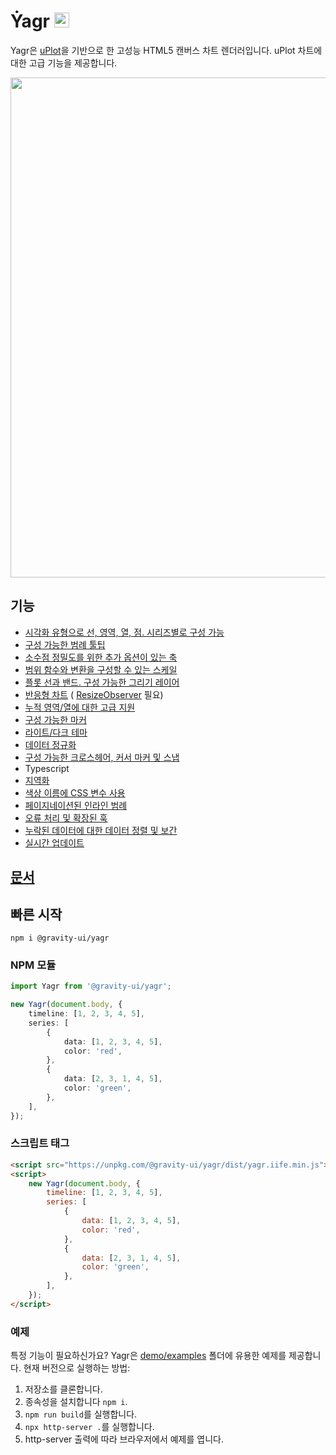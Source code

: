 # Ẏagr <img src="https://raw.githubusercontent.com/gravity-ui/yagr/main/docs/assets/yagr.svg" width="24px" height="24px" />

Yagr은 [uPlot](https://github.com/leeoniya/uPlot)을 기반으로 한 고성능 HTML5 캔버스 차트 렌더러입니다. uPlot 차트에 대한 고급 기능을 제공합니다.

<img src="https://raw.githubusercontent.com/gravity-ui/yagr/main/docs/assets/demo.png" width="800" />

## 기능

-   [시각화 유형으로 선, 영역, 열, 점. 시리즈별로 구성 가능](https://yagr.tech/en/api/visualization)
-   [구성 가능한 범례 툴팁](https://yagr.tech/en/plugins/tooltip)
-   [소수점 정밀도를 위한 추가 옵션이 있는 축](https://yagr.tech/en/api/axes)
-   [범위 함수와 변환을 구성할 수 있는 스케일](https://yagr.tech/en/api/scales)
-   [플롯 선과 밴드. 구성 가능한 그리기 레이어](https://yagr.tech/en/plugins/plot-lines)
-   [반응형 차트](https://yagr.tech/en/api/settings#adaptivity) ( [ResizeObserver](https://developer.mozilla.org/en-US/docs/Web/API/ResizeObserver) 필요)
-   [누적 영역/열에 대한 고급 지원](https://yagr.tech/en/api/scales#stacking)
-   [구성 가능한 마커](./docs/api/markers.md)
-   [라이트/다크 테마](https://yagr.tech/en/api/settings#theme)
-   [데이터 정규화](https://yagr.tech/en/api/scales#normalization)
-   [구성 가능한 크로스헤어, 커서 마커 및 스냅](https://yagr.tech/en/api/cursor)
-   Typescript
-   [지역화](https://yagr.tech/en/api/settings#localization)
-   [색상 이름에 CSS 변수 사용](https://yagr.tech/en/api/css)
-   [페이지네이션된 인라인 범례](https://yagr.tech/en/plugins/legend)
-   [오류 처리 및 확장된 훅](https://yagr.tech/en/api/lifecycle)
-   [누락된 데이터에 대한 데이터 정렬 및 보간](https://yagr.tech/en/api/data-processing)
-   [실시간 업데이트](https://yagr.tech/en/api/dynamic-updates)

## [문서](https://yagr.tech)

## 빠른 시작

```
npm i @gravity-ui/yagr
```

### NPM 모듈

```typescript
import Yagr from '@gravity-ui/yagr';

new Yagr(document.body, {
    timeline: [1, 2, 3, 4, 5],
    series: [
        {
            data: [1, 2, 3, 4, 5],
            color: 'red',
        },
        {
            data: [2, 3, 1, 4, 5],
            color: 'green',
        },
    ],
});
```

### 스크립트 태그

```html
<script src="https://unpkg.com/@gravity-ui/yagr/dist/yagr.iife.min.js"></script>
<script>
    new Yagr(document.body, {
        timeline: [1, 2, 3, 4, 5],
        series: [
            {
                data: [1, 2, 3, 4, 5],
                color: 'red',
            },
            {
                data: [2, 3, 1, 4, 5],
                color: 'green',
            },
        ],
    });
</script>
```

### 예제

특정 기능이 필요하신가요? Yagr은 [demo/examples](./demo/examples/) 폴더에 유용한 예제를 제공합니다. 현재 버전으로 실행하는 방법:

1. 저장소를 클론합니다.
2. 종속성을 설치합니다 `npm i`.
3. `npm run build`를 실행합니다.
4. `npx http-server .`를 실행합니다.
5. http-server 출력에 따라 브라우저에서 예제를 엽니다.
